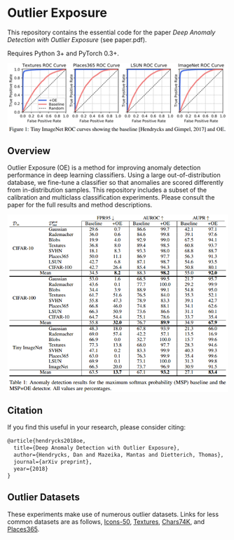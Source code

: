 # Outlier Exposure

This repository contains the essential code for the paper _Deep Anomaly Detection with Outlier Exposure_ (see paper.pdf).

Requires Python 3+ and PyTorch 0.3+.

<img align="center" src="roc_curves.png" width="750">

## Overview

Outlier Exposure (OE) is a method for improving anomaly detection performance in deep learning classifiers. Using a large out-of-distribution database, we fine-tune a classifier so that anomalies are scored differently from in-distribution samples. This repository includes a subset of the calibration and multiclass classification experiments. Please consult the paper for the full results and method descriptions.
 

<img align="center" src="oe_table.png" width="750">

## Citation

If you find this useful in your research, please consider citing:

    @article{hendrycks2018oe,
      title={Deep Anomaly Detection with Outlier Exposure},
      author={Hendrycks, Dan and Mazeika, Mantas and Dietterich, Thomas},
      journal={arXiv preprint},
      year={2018}
    }

## Outlier Datasets

These experiments make use of numerous outlier datasets. Links for less common datasets are as follows, [Icons-50](https://github.com/hendrycks/robustness),
[Textures](https://www.robots.ox.ac.uk/~vgg/data/dtd/), [Chars74K](http://www.ee.surrey.ac.uk/CVSSP/demos/chars74k/EnglishImg.tgz), and [Places365](http://places2.csail.mit.edu/download.html).

